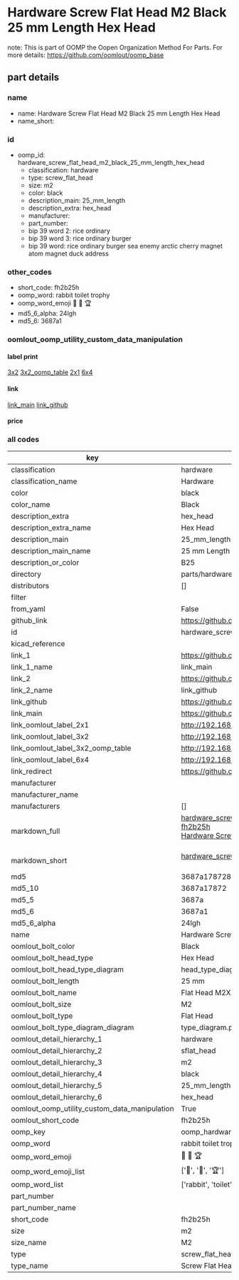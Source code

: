# Hardware Screw Flat Head M2 Black 25 mm Length Hex Head  

note: This is part of OOMP the Oopen Organization Method For Parts. For more details: https://github.com/oomlout/oomp_base

##  part details
  







### name
* name: Hardware Screw Flat Head M2 Black 25 mm Length Hex Head
* name_short: 
### id
* oomp_id: hardware_screw_flat_head_m2_black_25_mm_length_hex_head
  * classification: hardware
  * type: screw_flat_head
  * size: m2
  * color: black
  * description_main: 25_mm_length
  * description_extra: hex_head
  * manufacturer: 
  * part_number: 
  * bip 39 word 2: rice ordinary
  * bip 39 word 3: rice ordinary burger
  * bip 39 word: rice ordinary burger sea enemy arctic cherry magnet atom magnet duck address

### other_codes
* short_code: fh2b25h
* oomp_word: rabbit toilet trophy
* oomp_word_emoji :rabbit: :toilet: :trophy:
* md5_6_alpha: 24lgh
* md5_6: 3687a1






### oomlout_oomp_utility_custom_data_manipulation
#### label print
[3x2](http://192.168.1.245:1112/?label=oomp%2024lgh)
[3x2_oomp_table](http://192.168.1.108:1112/?label=oomp%2024lgh)
[2x1](http://192.168.1.242:1112/?label=oomp%2024lgh)
[6x4](http://192.168.1.55:1112/?label=oomp%2024lgh)    

#### link

[link_main](https://github.com/oomlout/oomlout_oomp_version_1_messy/tree/main/parts/hardware_screw_flat_head_m2_black_25_mm_length_hex_head) [link_github](https://github.com/oomlout/oomlout_oomp_version_1_messy/tree/main/parts/hardware_screw_flat_head_m2_black_25_mm_length_hex_head)                             

#### price







### all codes 
| key | value |  
| --- | --- |  
| classification | hardware |  
| classification_name | Hardware |  
| color | black |  
| color_name | Black |  
| description_extra | hex_head |  
| description_extra_name | Hex Head |  
| description_main | 25_mm_length |  
| description_main_name | 25 mm Length |  
| description_or_color | B25 |  
| directory | parts/hardware_screw_flat_head_m2_black_25_mm_length_hex_head |  
| distributors | [] |  
| filter |  |  
| from_yaml | False |  
| github_link | https://github.com/oomlout/oomlout_oomp_part_src/tree/main/parts/hardware_screw_flat_head_m2_black_25_mm_length_hex_head |  
| id | hardware_screw_flat_head_m2_black_25_mm_length_hex_head |  
| kicad_reference |  |  
| link_1 | https://github.com/oomlout/oomlout_oomp_version_1_messy/tree/main/parts/hardware_screw_flat_head_m2_black_25_mm_length_hex_head |  
| link_1_name | link_main |  
| link_2 | https://github.com/oomlout/oomlout_oomp_version_1_messy/tree/main/parts/hardware_screw_flat_head_m2_black_25_mm_length_hex_head |  
| link_2_name | link_github |  
| link_github | https://github.com/oomlout/oomlout_oomp_version_1_messy/tree/main/parts/hardware_screw_flat_head_m2_black_25_mm_length_hex_head |  
| link_main | https://github.com/oomlout/oomlout_oomp_version_1_messy/tree/main/parts/hardware_screw_flat_head_m2_black_25_mm_length_hex_head |  
| link_oomlout_label_2x1 | http://192.168.1.242:1112/?label=oomp%2024lgh |  
| link_oomlout_label_3x2 | http://192.168.1.245:1112/?label=oomp%2024lgh |  
| link_oomlout_label_3x2_oomp_table | http://192.168.1.108:1112/?label=oomp%2024lgh |  
| link_oomlout_label_6x4 | http://192.168.1.55:1112/?label=oomp%2024lgh |  
| link_redirect | https://github.com/oomlout/oomlout_oomp_version_1_messy/tree/main/parts/hardware_screw_flat_head_m2_black_25_mm_length_hex_head |  
| manufacturer |  |  
| manufacturer_name |  |  
| manufacturers | [] |  
| markdown_full | [hardware_screw_flat_head_m2_black_25_mm_length_hex_head](none)<br>[fh2b25h](none)<br>[Hardware Screw Flat Head M2 Black 25 Mm Length Hex Head](none)<br><br> |  
| markdown_short | [hardware_screw_flat_head_m2_black_25_mm_length_hex_head](none)<br><br> |  
| md5 | 3687a1787285e4ec2ca4fc1e3d6715c9 |  
| md5_10 | 3687a17872 |  
| md5_5 | 3687a |  
| md5_6 | 3687a1 |  
| md5_6_alpha | 24lgh |  
| name | Hardware Screw Flat Head M2 Black 25 mm Length Hex Head |  
| oomlout_bolt_color | Black |  
| oomlout_bolt_head_type | Hex Head |  
| oomlout_bolt_head_type_diagram | head_type_diagram.png |  
| oomlout_bolt_length | 25 mm |  
| oomlout_bolt_name | Flat Head M2X25 mm Black (Hex Head) |  
| oomlout_bolt_size | M2 |  
| oomlout_bolt_type | Flat Head |  
| oomlout_bolt_type_diagram_diagram | type_diagram.png |  
| oomlout_detail_hierarchy_1 | hardware |  
| oomlout_detail_hierarchy_2 | sflat_head |  
| oomlout_detail_hierarchy_3 | m2 |  
| oomlout_detail_hierarchy_4 | black |  
| oomlout_detail_hierarchy_5 | 25_mm_length |  
| oomlout_detail_hierarchy_6 | hex_head |  
| oomlout_oomp_utility_custom_data_manipulation | True |  
| oomlout_short_code | fh2b25h |  
| oomp_key | oomp_hardware_screw_flat_head_m2_black_25_mm_length_hex_head |  
| oomp_word | rabbit toilet trophy |  
| oomp_word_emoji | :rabbit: :toilet: :trophy: |  
| oomp_word_emoji_list | [':rabbit:', ':toilet:', ':trophy:'] |  
| oomp_word_list | ['rabbit', 'toilet', 'trophy'] |  
| part_number |  |  
| part_number_name |  |  
| short_code | fh2b25h |  
| size | m2 |  
| size_name | M2 |  
| type | screw_flat_head |  
| type_name | Screw Flat Head |  
